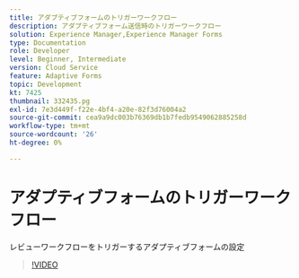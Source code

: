 ```yaml
---
title: アダプティブフォームのトリガーワークフロー
description: アダプティブフォーム送信時のトリガーワークフロー
solution: Experience Manager,Experience Manager Forms
type: Documentation
role: Developer
level: Beginner, Intermediate
version: Cloud Service
feature: Adaptive Forms
topic: Development
kt: 7425
thumbnail: 332435.pg
exl-id: 7e3d449f-f22e-4bf4-a20e-82f3d76004a2
source-git-commit: cea9a9dc003b76369db1b7fedb9549062885258d
workflow-type: tm+mt
source-wordcount: '26'
ht-degree: 0%

---
```


# アダプティブフォームのトリガーワークフロー

レビューワークフローをトリガーするアダプティブフォームの設定

>[!VIDEO](https://video.tv.adobe.com/v/332435?quality=12&learn=on)
